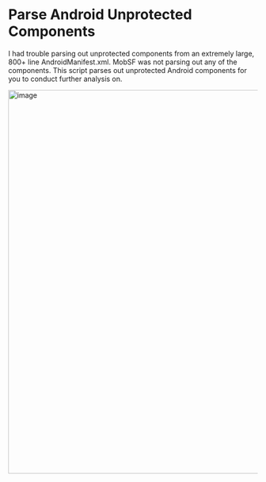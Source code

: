 # Parse Android Unprotected Components
I had trouble parsing out unprotected components from an extremely large, 800+ line AndroidManifest.xml. MobSF was not parsing out any of the components. This script parses out unprotected Android components for you to conduct further analysis on.


<img width="773" alt="image" src="https://user-images.githubusercontent.com/49821326/226754295-d4a0a697-3f48-41a4-963d-d675eb6fe64f.png">
